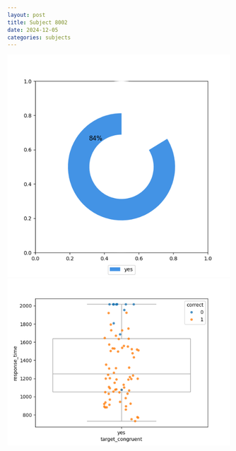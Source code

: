 ```yaml
---
layout: post
title: Subject 8002
date: 2024-12-05
categories: subjects
---
```


![](data/8002/run-20/8002_accuracy_target_congruence.png)
![](data/8002/run-20/8002_rt_congruence.png)
